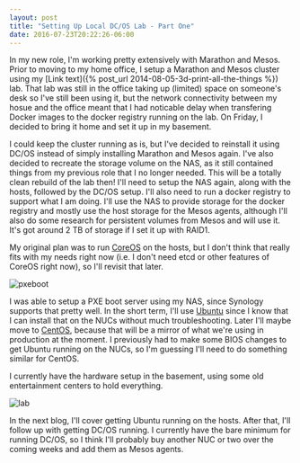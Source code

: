 ```yaml
---
layout: post
title: "Setting Up Local DC/OS Lab - Part One"
date: 2016-07-23T20:22:26-06:00
---
```


In my new role, I'm working pretty extensively with Marathon and Mesos. Prior to moving to my home office, I setup a Marathon and Mesos cluster using my [Link text]({% post_url 2014-08-05-3d-print-all-the-things %}) lab. That lab was still in the office taking up (limited) space on someone's desk so I've still been using it, but the network connectivity between my hosue and the office meant that I had noticable delay when transfering Docker images to the docker registry running on the lab. On Friday, I decided to bring it home and set it up in my basement. 

I could keep the cluster running as is, but I've decided to reinstall it using DC/OS instead of simply installing Marathon and Mesos again. I've also decided to recreate the storage volume on the NAS, as it still contained things from my previous role that I no longer needed. This will be a totally clean rebuild of the lab then! I'll need to setup the NAS again, along with the hosts, followed by the DC/OS setup. I'll also need to run a docker registry to support what I am doing. I'll use the NAS to provide storage for the docker registry and mostly use the host storage for the Mesos agents, although I'll also do some research for persistent volumes from Mesos and will use it. It's got around 2 TB of storage if I set it up with RAID1. 

My original plan was to run [CoreOS](https://coreos.com/) on the hosts, but I don't think that really fits with my needs right now (i.e. I don't need etcd or other features of CoreOS right now), so  I'll revisit that later. 

![pxeboot]({{site.url}}/images/pxeboot.png)

I was able to setup a PXE boot server using my NAS, since Synology supports that pretty well. In the short term, I'll use [Ubuntu](http://www.ubuntu.com/) since I know that I can install that on the NUCs without much troubleshooting. Later I'll maybe move to [CentOS](https://www.centos.org/), because that will be a mirror of what we're using in production at the moment. I previously had to make some BIOS changes to get Ubuntu running on the NUCs, so I'm guessing I'll need to do something similar for CentOS.    

I currently have the hardware setup in the basement, using some old entertainment centers to hold everything. 

![lab]({{site.url}}/images/basement_lab.png)

In the next blog, I'll cover getting Ubuntu running on the hosts. After that, I'll follow up with getting DC/OS running. I currently have the bare minimum for running DC/OS, so I think I'll probably buy another NUC or two over the coming weeks and add them as Mesos agents. 

